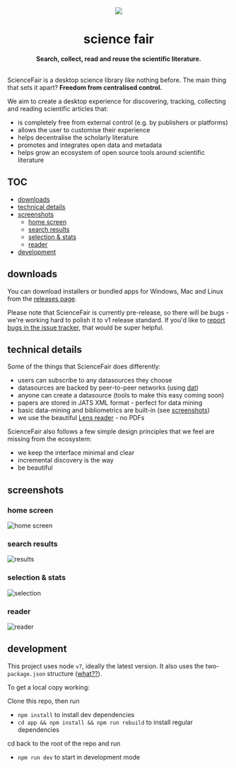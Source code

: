 <div align="center"><img src="https://github.com/codeforscience/sciencefair/raw/master/assets/header.png" /></div>

<h1 align="center">science fair</h3>
<p align="center">
  <strong>Search, collect, read and reuse the scientific literature.</strong><br/><br/>
</p>

ScienceFair is a desktop science library like nothing before. The main thing that sets it apart? **Freedom from centralised control.**

We aim to create a desktop experience for discovering, tracking, collecting and reading scientific articles that:

- is completely free from external control (e.g. by publishers or platforms)
- allows the user to customise their experience
- helps decentralise the scholarly literature
- promotes and integrates open data and metadata
- helps grow an ecosystem of open source tools around scientific literature

## TOC

- [downloads](#downloads)
- [technical details](#technical-details)
- [screenshots](#screenshots)
	- [home screen](#home-screen)
	- [search results](#search-results)
	- [selection & stats](#selection--stats)
	- [reader](#reader)
- [development](#development)

## downloads

You can download installers or bundled apps for Windows, Mac and Linux from the [releases page](https://github.com/codeforscience/sciencefair/releases).

Please note that ScienceFair is currently pre-release, so there will be bugs - we're working hard to polish it to v1 release standard. If you'd like to [report bugs in the issue tracker](https://github.com/codeforscience/sciencefair/issues), that would be super helpful.

## technical details

Some of the things that ScienceFair does differently:

- users can subscribe to any datasources they choose
- datasources are backed by peer-to-peer networks (using [dat](https://datproject.org/))
- anyone can create a datasource (tools to make this easy coming soon)
- papers are stored in JATS XML format - perfect for data mining
- basic data-mining and bibliometrics are built-in (see [screenshots](#selection--stats))
- we use the beautiful [Lens reader](https://github.com/elifesciences/lens) - no PDFs

ScienceFair also follows a few simple design principles that we feel are missing from the ecosystem:

- we keep the interface minimal and clear
- incremental discovery is the way
- be beautiful

## screenshots

### home screen

<img src="https://github.com/codeforscience/sciencefair/raw/master/assets/screenshots/home.png" alt="home screen" />

### search results

<img src="https://github.com/codeforscience/sciencefair/raw/master/assets/screenshots/results.png" alt="results" />

### selection & stats

<img src="https://github.com/codeforscience/sciencefair/raw/master/assets/screenshots/selection.png" alt="selection" />

### reader

<img src="https://github.com/codeforscience/sciencefair/raw/master/assets/screenshots/reader.png" alt="reader" />

## development

This project uses node `v7`, ideally the latest version. It also uses the two-`package.json` structure ([what??](https://github.com/electron-userland/electron-builder/wiki/Two-package.json-Structure)).

To get a local copy working:

Clone this repo, then run

- `npm install` to install dev dependencies
- `cd app && npm install && npm run rebuild` to install regular dependencies

cd back to the root of the repo and run

- `npm run dev` to start in development mode
